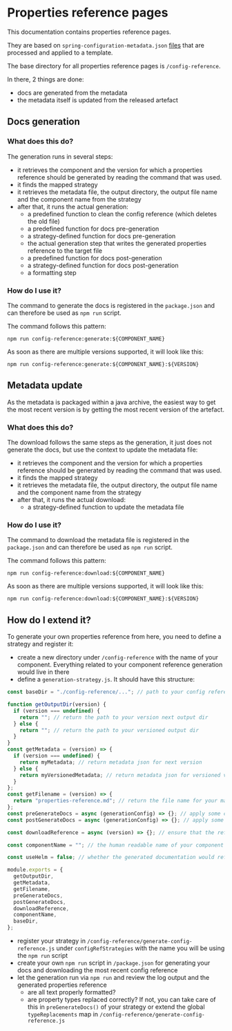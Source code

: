 # Properties reference pages

This documentation contains properties reference pages.

They are based on `spring-configuration-metadata.json` [files](https://docs.spring.io/spring-boot/specification/configuration-metadata/format.html) that are processed and applied to a template.

The base directory for all properties reference pages is `/config-reference`.

In there, 2 things are done:

- docs are generated from the metadata
- the metadata itself is updated from the released artefact

## Docs generation

### What does this do?

The generation runs in several steps:

- it retrieves the component and the version for which a properties reference should be generated by reading the command that was used.
- it finds the mapped strategy
- it retrieves the metadata file, the output directory, the output file name and the component name from the strategy
- after that, it runs the actual generation:
  - a predefined function to clean the config reference (which deletes the old file)
  - a predefined function for docs pre-generation
  - a strategy-defined function for docs pre-generation
  - the actual generation step that writes the generated properties reference to the target file
  - a predefined function for docs post-generation
  - a strategy-defined function for docs post-generation
  - a formatting step

### How do I use it?

The command to generate the docs is registered in the `package.json` and can therefore be used as `npm run` script.

The command follows this pattern:

```shell
npm run config-reference:generate:${COMPONENT_NAME}
```

As soon as there are multiple versions supported, it will look like this:

```shell
npm run config-reference:generate:${COMPONENT_NAME}:${VERSION}
```

## Metadata update

As the metadata is packaged within a java archive, the easiest way to get the most recent version is by getting the most recent version of the artefact.

### What does this do?

The download follows the same steps as the generation, it just does not generate the docs, but use the context to update the metadata file:

- it retrieves the component and the version for which a properties reference should be generated by reading the command that was used.
- it finds the mapped strategy
- it retrieves the metadata file, the output directory, the output file name and the component name from the strategy
- after that, it runs the actual download:
  - a strategy-defined function to update the metadata file

### How do I use it?

The command to download the metadata file is registered in the `package.json` and can therefore be used as `npm run` script.

The command follows this pattern:

```shell
npm run config-reference:download:${COMPONENT_NAME}
```

As soon as there are multiple versions supported, it will look like this:

```shell
npm run config-reference:download:${COMPONENT_NAME}:${VERSION}
```

## How do I extend it?

To generate your own properties reference from here, you need to define a strategy and register it:

- create a new directory under `/config-reference` with the name of your component. Everything related to your component reference generation would live in there
- define a `generation-strategy.js`. It should have this structure:

```js
const baseDir = "./config-reference/..."; // path to your config reference base directory

function getOutputDir(version) {
  if (version === undefined) {
    return ""; // return the path to your version next output dir
  } else {
    return ""; // return the path to your versioned output dir
  }
}
const getMetadata = (version) => {
  if (version === undefined) {
    return myMetadata; // return metadata json for next version
  } else {
    return myVersionedMetadata; // return metadata json for versioned version
  }
};
const getFilename = (version) => {
  return "properties-reference.md"; // return the file name for your markdown
};
const preGenerateDocs = async (generationConfig) => {}; // apply some customizations upfront
const postGenerateDocs = async (generationConfig) => {}; // apply some customizations after the generation

const downloadReference = async (version) => {}; // ensure that the reference you return in `getMetadata(version)` is in place and up-to-date

const componentName = ""; // the human readable name of your component

const useHelm = false; // whether the generated documentation would refer to helm values as well. In that case, each property needs a field called "helm"

module.exports = {
  getOutputDir,
  getMetadata,
  getFilename,
  preGenerateDocs,
  postGenerateDocs,
  downloadReference,
  componentName,
  baseDir,
};
```

- register your strategy in `/config-reference/generate-config-reference.js` under `configRefStrategies` with the name you will be using the `npm run` script
- create your own `npm run` script in `/package.json` for generating your docs and downloading the most recent config reference
- let the generation run via `npm run` and review the log output and the generated properties reference
  - are all text properly formatted?
  - are property types replaced correctly? If not, you can take care of this in `preGenerateDocs()` of your strategy or extend the global `typeReplacements` map in `/config-reference/generate-config-reference.js`

